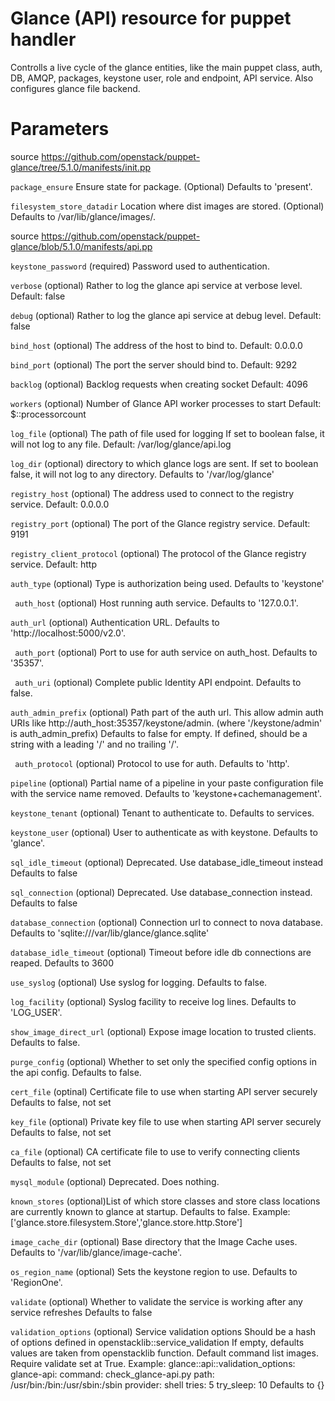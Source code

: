 # Glance (API) resource for puppet handler

Controlls a live cycle of the glance entities,
like the main puppet class, auth, DB, AMQP, packages,
keystone user, role and endpoint, API service. Also configures
glance file backend.

# Parameters

source https://github.com/openstack/puppet-glance/tree/5.1.0/manifests/init.pp

   ``package_ensure``
     Ensure state for package. 
     (Optional) Defaults to 'present'.

   ``filesystem_store_datadir``
     Location where dist images are stored.
     (Optional) Defaults to /var/lib/glance/images/.

source https://github.com/openstack/puppet-glance/blob/5.1.0/manifests/api.pp

 ``keystone_password``
   (required) Password used to authentication.

 ``verbose``
   (optional) Rather to log the glance api service at verbose level.
   Default: false

 ``debug``
   (optional) Rather to log the glance api service at debug level.
   Default: false

 ``bind_host``
   (optional) The address of the host to bind to.
   Default: 0.0.0.0

 ``bind_port``
   (optional) The port the server should bind to.
   Default: 9292

 ``backlog``
   (optional) Backlog requests when creating socket
   Default: 4096

 ``workers``
   (optional) Number of Glance API worker processes to start
   Default: $::processorcount

 ``log_file``
   (optional) The path of file used for logging
   If set to boolean false, it will not log to any file.
   Default: /var/log/glance/api.log

  ``log_dir``
    (optional) directory to which glance logs are sent.
    If set to boolean false, it will not log to any directory.
    Defaults to '/var/log/glance'

 ``registry_host``
   (optional) The address used to connect to the registry service.
   Default: 0.0.0.0

 ``registry_port``
   (optional) The port of the Glance registry service.
   Default: 9191

 ``registry_client_protocol``
   (optional) The protocol of the Glance registry service.
   Default: http

 ``auth_type``
   (optional) Type is authorization being used.
   Defaults to 'keystone'

 `` auth_host``
   (optional) Host running auth service.
   Defaults to '127.0.0.1'.

 ``auth_url``
   (optional) Authentication URL.
   Defaults to 'http://localhost:5000/v2.0'.

 `` auth_port``
   (optional) Port to use for auth service on auth_host.
   Defaults to '35357'.

 `` auth_uri``
   (optional) Complete public Identity API endpoint.
   Defaults to false.

 ``auth_admin_prefix``
   (optional) Path part of the auth url.
   This allow admin auth URIs like http://auth_host:35357/keystone/admin.
   (where '/keystone/admin' is auth_admin_prefix)
   Defaults to false for empty. If defined, should be a string with a leading '/' and no trailing '/'.

 `` auth_protocol``
   (optional) Protocol to use for auth.
   Defaults to 'http'.

 ``pipeline``
   (optional) Partial name of a pipeline in your paste configuration file with the
   service name removed.
   Defaults to 'keystone+cachemanagement'.

 ``keystone_tenant``
   (optional) Tenant to authenticate to.
   Defaults to services.

 ``keystone_user``
   (optional) User to authenticate as with keystone.
   Defaults to 'glance'.

 ``sql_idle_timeout``
   (optional) Deprecated. Use database_idle_timeout instead
   Defaults to false

 ``sql_connection``
   (optional) Deprecated. Use database_connection instead.
   Defaults to false

 ``database_connection``
   (optional) Connection url to connect to nova database.
   Defaults to 'sqlite:///var/lib/glance/glance.sqlite'

 ``database_idle_timeout``
   (optional) Timeout before idle db connections are reaped.
   Defaults to 3600

 ``use_syslog``
   (optional) Use syslog for logging.
   Defaults to false.

 ``log_facility``
   (optional) Syslog facility to receive log lines.
   Defaults to 'LOG_USER'.

 ``show_image_direct_url``
   (optional) Expose image location to trusted clients.
   Defaults to false.

 ``purge_config``
   (optional) Whether to set only the specified config options
   in the api config.
   Defaults to false.

 ``cert_file``
   (optinal) Certificate file to use when starting API server securely
   Defaults to false, not set

 ``key_file``
   (optional) Private key file to use when starting API server securely
   Defaults to false, not set

 ``ca_file``
   (optional) CA certificate file to use to verify connecting clients
   Defaults to false, not set

 ``mysql_module``
   (optional) Deprecated. Does nothing.

 ``known_stores``
   (optional)List of which store classes and store class locations are
    currently known to glance at startup.
    Defaults to false.
    Example: ['glance.store.filesystem.Store','glance.store.http.Store']

 ``image_cache_dir``
   (optional) Base directory that the Image Cache uses.
    Defaults to '/var/lib/glance/image-cache'.

 ``os_region_name``
   (optional) Sets the keystone region to use.
   Defaults to 'RegionOne'.

 ``validate``
   (optional) Whether to validate the service is working after any service refreshes
   Defaults to false

 ``validation_options``
   (optional) Service validation options
   Should be a hash of options defined in openstacklib::service_validation
   If empty, defaults values are taken from openstacklib function.
   Default command list images.
   Require validate set at True.
   Example:
   glance::api::validation_options:
     glance-api:
       command: check_glance-api.py
       path: /usr/bin:/bin:/usr/sbin:/sbin
       provider: shell
       tries: 5
       try_sleep: 10
   Defaults to {}